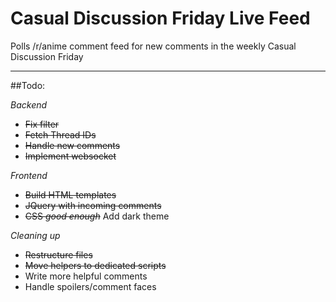 # Casual Discussion Friday Live Feed

Polls /r/anime comment feed for new comments in the weekly Casual Discussion Friday

***

##Todo:

*Backend*
* ~~Fix filter~~
* ~~Fetch Thread IDs~~
* ~~Handle new comments~~
* ~~Implement websocket~~

*Frontend*
* ~~Build HTML templates~~
* ~~JQuery with incoming comments~~
* ~~CSS *good enough*~~ Add dark theme

*Cleaning up*
* ~~Restructure files~~
* ~~Move helpers to dedicated scripts~~
* Write more helpful comments
* Handle spoilers/comment faces
